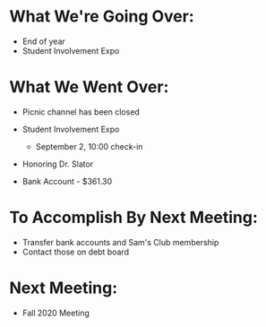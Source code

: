 # What We're Going Over:
- End of year
- Student Involvement Expo

# What We Went Over:  

- Picnic channel has been closed 

- Student Involvement Expo
	- September 2, 10:00 check-in

- Honoring Dr. Slator

- Bank Account - $361.30

# To Accomplish By Next Meeting:  
- Transfer bank accounts and Sam's Club membership
- Contact those on debt board

# Next Meeting:
- Fall 2020 Meeting 
